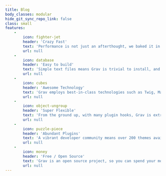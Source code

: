 ```yaml
---
title: Blog
body_classes: modular
hide_git_sync_repo_link: false
class: small
features:
    -
        icon: fighter-jet
        header: 'Crazy Fast'
        text: 'Performance is not just an afterthought, we baked it in from the start!'
        url: null
    -
        icon: database
        header: 'Easy to build'
        text: 'Simple text files means Grav is trivial to install, and easy to maintain'
        url: null
    -
        icon: cubes
        header: 'Awesome Technology'
        text: 'Grav employs best-in-class technologies such as Twig, Markdown &amp; Yaml'
        url: null
    -
        icon: object-ungroup
        header: 'Super Flexible'
        text: 'From the ground up, with many plugin hooks, Grav is extremely extensible'
        url: null
    -
        icon: puzzle-piece
        header: 'Abundant Plugins'
        text: 'A vibrant developer community means over 200 themes available to download'
        url: null
    -
        icon: money
        header: 'Free / Open Source'
        text: 'Grav is an open source project, so you can spend your money on other stuff'
        url: null
---
```


